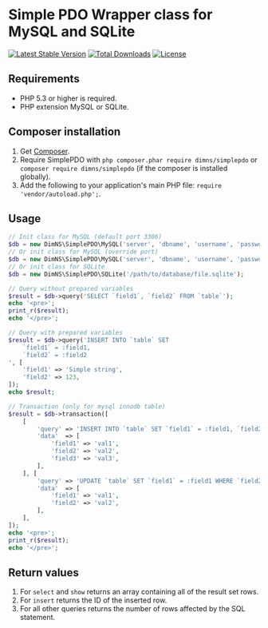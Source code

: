 # Simple PDO Wrapper class for MySQL and SQLite

[![Latest Stable Version](https://poser.pugx.org/dimns/simplepdo/v/stable)](https://packagist.org/packages/dimns/simplepdo)
[![Total Downloads](https://poser.pugx.org/dimns/simplepdo/downloads)](https://packagist.org/packages/dimns/simplepdo)
[![License](https://poser.pugx.org/dimns/simplepdo/license)](https://packagist.org/packages/dimns/simplepdo)

## Requirements
- PHP 5.3 or higher is required.
- PHP extension MySQL or SQLite.

## Composer installation
1. Get [Composer](http://getcomposer.org/).
3. Require SimplePDO with `php composer.phar require dimns/simplepdo` or `composer require dimns/simplepdo` (if the composer is installed globally).
3. Add the following to your application's main PHP file: `require 'vendor/autoload.php';`.

## Usage
```php
// Init class for MySQL (default port 3306)
$db = new DimNS\SimplePDO\MySQL('server', 'dbname', 'username', 'password');
// Or init class for MySQL (override port)
$db = new DimNS\SimplePDO\MySQL('server', 'dbname', 'username', 'password', 3307);
// Or init class for SQLite
$db = new DimNS\SimplePDO\SQLite('/path/to/database/file.sqlite');

// Query without prepared variables
$result = $db->query('SELECT `field1`, `field2` FROM `table`');
echo '<pre>';
print_r($result);
echo '</pre>';

// Query with prepared variables
$result = $db->query('INSERT INTO `table` SET
    `field1` = :field1,
    `field2` = :field2
', [
    'field1' => 'Simple string',
    'field2' => 123,
]);
echo $result;

// Transaction (only for mysql innodb table)
$result = $db->transaction([
    [
        'query' => 'INSERT INTO `table` SET `field1` = :field1, `field2` = :field2, `field3` = :field3',
        'data'  => [
            'field1' => 'val1',
            'field2' => 'val2',
            'field3' => 'val3',
        ],
    ], [
        'query' => 'UPDATE `table` SET `field1` = :field1 WHERE `field2` > :field2',
        'data'  => [
            'field1' => 'val1',
            'field2' => 'val2',
        ],
    ],
]);
echo '<pre>';
print_r($result);
echo '</pre>';
```

## Return values
1. For `select` and `show` returns an array containing all of the result set rows.
2. For `insert` returns the ID of the inserted row.
3. For all other queries returns the number of rows affected by the SQL statement.